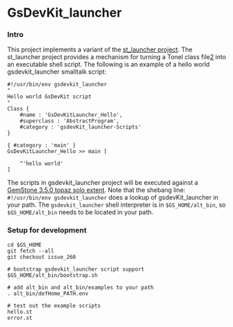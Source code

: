 # GsDevKit_launcher
### Intro
This project implements a variant of the [st_launcher project][1].
The st_launcher project provides a mechanism for turning a Tonel class file[2] into an executable shell script.
The following is an example of a hello world gsdevkit_launcher smalltalk script:
``` smalltalk
#!/usr/bin/env gsdevkit_launcher
"
Hello world GsDevKit script
"
Class {
	#name : 'GsDevKitLauncher_Hello',
	#superclass : 'AbstractProgram',
	#category : 'gsdevKit_launcher-Scripts'
}

{ #category : 'main' }
GsDevKitLauncher_Hello >> main [

	^'hello world'
]
```
The scripts in gsdevkit_launcher project will be executed against a [GemStone 3.5.0 topaz solo extent][3].
Note that the shebang line: `#!/usr/bin/env gsdevkit_launcher` does a lookup of gsdevKit_launcher in your path.
The `gsdevkit_launcher` shell interpreter is in `$GS_HOME/alt_bin`, so `$GS_HOME/alt_bin` needs to be located in your path.

### Setup for development
```
cd $GS_HOME
git fetch --all
git checkout issue_260

# bootstrap gsdevkit_launcher script support
$GS_HOME/alt_bin/bootstrap.sh

# add alt_bin and alt_bin/examples to your path
. alt_bin/defHome_PATH.env

# test out the example scripts 
hello.st
error.st
```



[1]: https://github.com/dalehenrich/st_launcher
[2]: https://github.com/pharo-vcs/tonel#tonel-spec
[3]: https://downloads.gemtalksystems.com/docs/GemStone64/3.5.x/GS64-ReleaseNotes-3.5/2-AdministrationChanges.htm#pgfId-1963111
